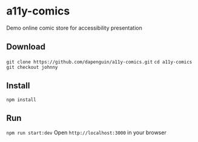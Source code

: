 # a11y-comics
Demo online comic store for accessibility presentation

## Download
`git clone https://github.com/dapenguin/a11y-comics.git`
`cd a11y-comics`
`git checkout johnny`

## Install
`npm install`

## Run
`npm run start:dev`
Open `http://localhost:3000` in your browser
